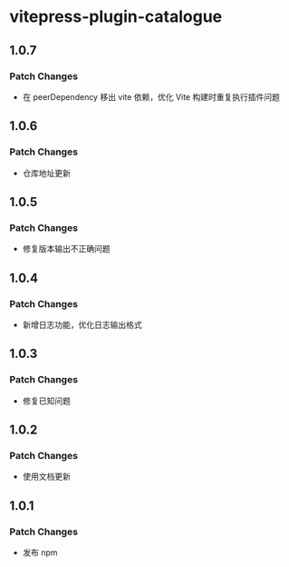 # vitepress-plugin-catalogue

## 1.0.7

### Patch Changes

- 在 peerDependency 移出 vite 依赖，优化 Vite 构建时重复执行插件问题

## 1.0.6

### Patch Changes

- 仓库地址更新

## 1.0.5

### Patch Changes

- 修复版本输出不正确问题

## 1.0.4

### Patch Changes

- 新增日志功能，优化日志输出格式

## 1.0.3

### Patch Changes

- 修复已知问题

## 1.0.2

### Patch Changes

- 使用文档更新

## 1.0.1

### Patch Changes

- 发布 npm
